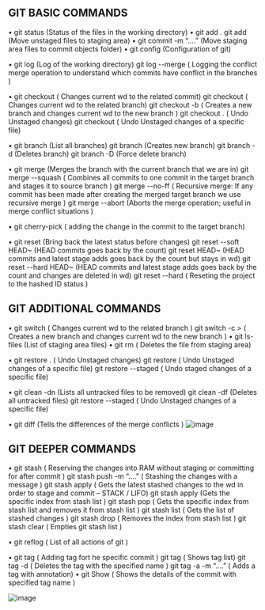 ## GIT BASIC COMMANDS

•	git status (Status of the files in the working directory)
•	git add . 
git add <filename> (Move unstaged files to staging area)
•	git commit -m “….” (Move staging area files to commit objects folder)
•	git config <commands> (Configuration of git)

•	git log (Log of the working directory)
git log --merge ( Logging the conflict merge operation to understand which commits have conflict in the branches )

•	git checkout <commit ID> ( Changes current wd to the related commit)
git checkout <branchName> ( Changes current wd to the related branch)
git checkout -b <branchName> ( Creates a new branch and changes current wd to the new branch )
git checkout . ( Undo Unstaged changes)
git checkout <fileName> ( Undo Unstaged changes of a specific file)

•	git branch (List all branches)
git branch <branchName> (Creates new branch)
git branch -d <branchName> (Deletes branch)
git branch -D <branchName> (Force delete branch)

•	git merge <branchName> (Merges the branch with the current branch that we are in)
git merge --squash <branchName> ( Combines all commits to one commit in the target branch and stages it to source branch )
git merge --no-ff <branchName> ( Recursive merge: If any commit has been made after creating the merged target branch we use recursive merge ) 
git merge --abort (Aborts the merge operation; useful in merge conflict situations )

•	git cherry-pick <commit ID> ( adding the change in the commit to the target branch)

•	git reset <fileName> (Bring back the latest status before changes)
git reset --soft HEAD~<go back step count> (HEAD commits goes back by the count)
git reset  HEAD~<go back step count> (HEAD commits and latest stage adds goes back by the count but stays in wd)
git reset --hard  HEAD~<go back step count> (HEAD commits and latest stage adds goes back by the count and changes are deleted in wd)
git reset --hard <hashed ID from reflog> ( Reseting the project to the hashed ID status )





## GIT ADDITIONAL COMMANDS
•	git switch <branchName> ( Changes current wd to the related branch )
git switch -c <branchName> > ( Creates a new branch and changes current wd to the new branch )
•	git ls-files (List of staging area files)
•	git rm <fileName> ( Deletes the file from staging area)

•	git restore . ( Undo Unstaged changes)
git restore <fileName> ( Undo Unstaged changes of a specific file)
git restore --staged <fileName> ( Undo staged changes of a specific file)


•	git clean -dn (Lists all untracked files to be removed)
git clean -df (Deletes all untracked files)
git restore --staged <fileName> ( Undo Unstaged changes of a specific file)

•	git diff (Tells the differences of the merge conflicts )
![image](https://user-images.githubusercontent.com/50409645/172053705-1b9efc32-021a-45ad-a675-5a3edb2b2ab0.png)



## GIT DEEPER COMMANDS

•	git stash ( Reserving the changes into RAM without staging or committing for after commit )
git stash push -m “….” ( Stashing the changes with a message )
git stash apply ( Gets the latest stashed changes to the wd in order to stage and commit – STACK / LIFO)
git stash apply <index> (Gets the specific index from stash list )
git stash pop <index> ( Gets the specific index from stash list and removes it from stash list )
git stash list ( Gets the list of stashed changes )
git stash drop <index> ( Removes the index from stash list )
git stash clear ( Empties git stash list )

•	git reflog ( List of all actions of git )

•	git tag <tagName> <commit ID> ( Adding tag fort he specific commit )
git tag ( Shows tag list)
git tag -d <tagName> ( Deletes the tag with the specified name )
git tag -a <tagName> -m “….” ( Adds a tag with annotation)
•	git Show <tagName> ( Shows the details of the commit with specified tag name )


 
![image](https://user-images.githubusercontent.com/50409645/172053686-a8a7565e-4695-4c11-99c3-6689b50d6aa6.png)
